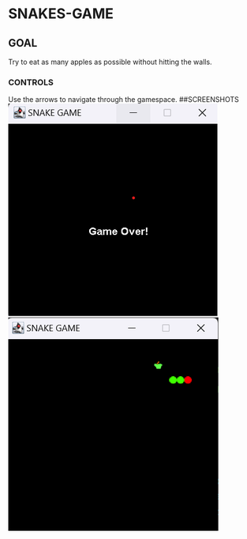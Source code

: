 # SNAKES-GAME
## GOAL
Try to eat as many apples as possible without hitting the walls.
### CONTROLS
Use the arrows to navigate through the gamespace.
##SCREENSHOTS
![FINAL SCREEN](https://raw.githubusercontent.com/anjaalliiiii/SNAKES-GAME/main/ss2.png)
![START SCREEN](https://raw.githubusercontent.com/anjaalliiiii/SNAKES-GAME/main/ss.png)
